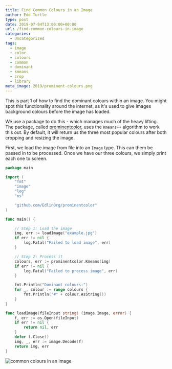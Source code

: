 ```yaml
---
title: Find Common Colours in an Image
author: Edd Turtle
type: post
date: 2019-07-04T13:00:00+00:00
url: /find-common-colours-in-image
categories:
  - Uncategorized
tags:
  - image
  - color
  - colours
  - common
  - dominant
  - kmeans
  - crop
  - library
meta_image: 2019/prominent-colours.png
---
```


This is part 1 of how to find the dominant colours within an image. You might spot this functionality around the internet, as it's used to give images background colours before the image has loaded.

We use a package to do this - which manages much of the heavy lifting. The package, called [prominentcolor](https://github.com/EdlinOrg/prominentcolor), uses the `Kmeans++` algorithm to work this out. By default, it will return us the three most popular colours after both cropping and resizing the image.

First, we load the image from file into an `Image` type. This can them be passed in to be processed. Once we have our three colours, we simply print each one to screen.

```go
package main

import (
    "fmt"
    "image"
    "log"
    "os"

    "github.com/EdlinOrg/prominentcolor"
)

func main() {

    // Step 1: Load the image
    img, err := loadImage("example.jpg")
    if err != nil {
        log.Fatal("Failed to load image", err)
    }

    // Step 2: Process it
    colours, err := prominentcolor.Kmeans(img)
    if err != nil {
        log.Fatal("Failed to process image", err)
    }

    fmt.Println("Dominant colours:")
    for _, colour := range colours {
        fmt.Println("#" + colour.AsString())
    }
}

func loadImage(fileInput string) (image.Image, error) {
    f, err := os.Open(fileInput)
    if err != nil {
        return nil, err
    }
    defer f.Close()
    img, _, err := image.Decode(f)
    return img, err
}
```

![common colours in an image](/img/2019/prominent-colours.png)